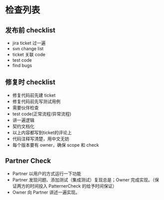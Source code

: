 # 检查列表

## 发布前 checklist

* jira ticket 过一遍
* svn change list
* ticket 关联 code
* test code
* find bugs

## 修复时 checklist

* 修复代码前先建 ticket 
* 修复代码前先写测试用例
* 需要伙伴检查
* test code(正常流程/异常流程)
* 讲一遍逻辑
* 契约文档化
* 以上内容都写到ticket的评论上
* 代码注释写清楚，用中文无妨
* 每个版本要有 owner，确保 scope 和 check

## Partner Check

* Partner 以用户的方式运行一下功能
* Partner 发现问题、添加测试（集成测试）复现总是；Owner 完成实现。（保证两方的时间投入 PatternerCheck 的给予时间保证）
* Owner 向 Partner 讲述一遍实现。